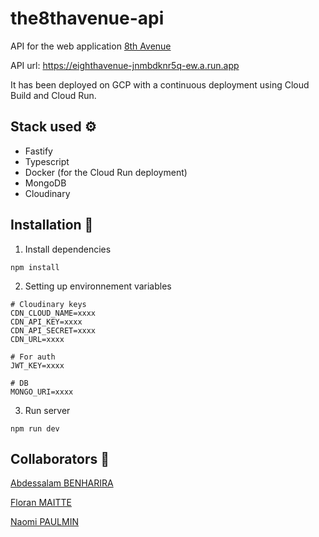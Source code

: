 # the8thavenue-api

API for the web application [8th Avenue](https://github.com/itsabdessalam/eighthavenue)

API url: https://eighthavenue-jnmbdknr5q-ew.a.run.app

It has been deployed on GCP with a continuous deployment using Cloud Build and Cloud Run.

## Stack used ⚙️

- Fastify
- Typescript
- Docker (for the Cloud Run deployment)
- MongoDB
- Cloudinary

## Installation 🚀

1. Install dependencies

```
npm install
```

2. Setting up environnement variables

```
# Cloudinary keys
CDN_CLOUD_NAME=xxxx
CDN_API_KEY=xxxx
CDN_API_SECRET=xxxx
CDN_URL=xxxx

# For auth
JWT_KEY=xxxx

# DB
MONGO_URI=xxxx
```

3. Run server

```
npm run dev
```

## Collaborators 🤖

[Abdessalam BENHARIRA](https://github.com/itsabdessalam)

[Floran MAITTE](https://github.com/Floran-mtte)

[Naomi PAULMIN](https://github.com/codebynao)
